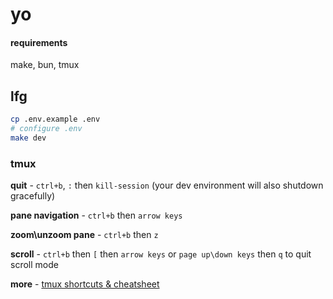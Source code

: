 # yo


#### requirements
make, bun, tmux


## lfg
```sh
cp .env.example .env
# configure .env
make dev
```


### tmux
**quit** - `ctrl+b`, `:` then `kill-session` (your dev environment will also shutdown gracefully)

**pane navigation** - `ctrl+b` then `arrow keys`

**zoom\unzoom pane** - `ctrl+b` then `z`

**scroll** - `ctrl+b` then `[` then `arrow keys` or `page up\down keys` then `q` to quit scroll mode

**more** - [tmux shortcuts & cheatsheet](https://gist.github.com/MohamedAlaa/2961058)

